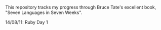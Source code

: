This repository tracks my progress through Bruce Tate's excellent book, "Seven Languages in Seven Weeks".

14/08/11: Ruby Day 1
